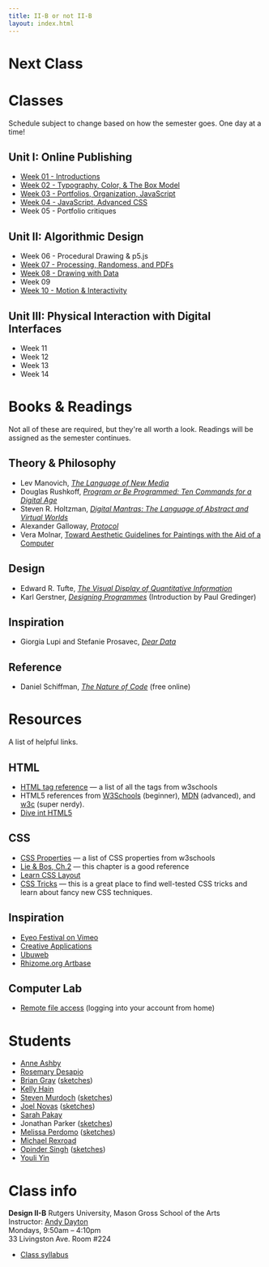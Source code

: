 ```yaml
---
title: II-B or not II-B
layout: index.html
---
```


Next Class
===========


Classes
=========

Schedule subject to change based on how the semester goes. One day at a time!

Unit I: Online Publishing
-------------------------

* [Week 01 - Introductions](classes/01/)
* [Week 02 - Typography, Color, & The Box Model](classes/02/)
* [Week 03 - Portfolios, Organization, JavaScript](classes/03/)
* [Week 04 - JavaScript, Advanced CSS](classes/04/)
* Week 05 - Portfolio critiques

Unit II: Algorithmic Design
------------------------------

* Week 06 - Procedural Drawing & p5.js
* [Week 07 - Processing, Randomess, and PDFs](classes/07/)
* [Week 08 - Drawing with Data](classes/08/)
* Week 09
* [Week 10 - Motion & Interactivity](classes/10/)

Unit III: Physical Interaction with Digital Interfaces
-----------------------------------------------------

* Week 11
* Week 12
* Week 13
* Week 14


Books & Readings
=================

Not all of these are required, but they're all worth a look. Readings will be assigned as the semester continues.

Theory & Philosophy
--------------------
* Lev Manovich, [_The Language of New Media_](/assets/the+language+of+the+new+media_manovich.pdf)
* Douglas Rushkoff, [_Program or Be Programmed: Ten Commands for a Digital Age_](/assets/rushkoff-program-or-be-programmed.pdf)
* Steven R. Holtzman, [_Digital Mantras: The Language of Abstract and Virtual Worlds_](https://www.goodreads.com/book/show/1485977.Digital_Mantras)
* Alexander Galloway, [_Protocol_](https://mitpress.mit.edu/books/protocol)
* Vera Molnar, [Toward Aesthetic Guidelines for Paintings with the Aid of a Computer](https://s3.amazonaws.com/2b.andydayton.com/readings/molnar-aesthetic.pdf)

Design
-------
* Edward R. Tufte, [_The Visual Display of Quantitative Information_](https://www.goodreads.com/book/show/17744.The_Visual_Display_of_Quantitative_Information)
* Karl Gerstner, [_Designing Programmes_](https://s3.amazonaws.com/2b.andydayton.com/Gerstner_Designing-Programmes.pdf) (Introduction by Paul Gredinger)


Inspiration
------------
* Giorgia Lupi and Stefanie Prosavec, [_Dear Data_](https://www.goodreads.com/book/show/28465052-dear-data)


Reference
---------
* Daniel Schiffman, [_The Nature of Code_](http://natureofcode.com/book/) (free online)


Resources
==========

A list of helpful links.

HTML
-----

* [HTML tag reference](http://www.w3schools.com/tags/) — a list of all the tags from w3schools
* HTML5 references from [W3Schools](http://www.w3schools.com/html/html5_intro.asp) (beginner), [MDN](https://developer.mozilla.org/en-US/docs/Web/Guide/HTML/HTML5) (advanced), and [w3c](http://www.w3.org/TR/html5/) (super nerdy).
* [Dive int HTML5](http://diveintohtml5.info/)

CSS
----

* [CSS Properties](http://www.w3schools.com/cssref/) — a list of CSS properties from w3schools
* [Lie &amp; Bos, Ch.2](http://www.w3.org/Style/LieBos2e/enter/) — this chapter is a good reference
* [Learn CSS Layout](http://learnlayout.com/toc.html)
* [CSS Tricks](http://css-tricks.com/) — this is a great place to find well-tested CSS tricks and learn about fancy new CSS techniques.


Inspiration
------------

 * [Eyeo Festival on Vimeo](https://vimeo.com/eyeofestival)
 * [Creative Applications](http://www.creativeapplications.net/)
 * [Ubuweb](http://ubuweb.com/)
 * [Rhizome.org Artbase](http://rhizome.org/art/artbase/)

Computer Lab
-------------

 * [Remote file access](http://art.rutgers.edu/Computer_Lab_Information/remote_file_access/index.html) (logging into your account from home)


Students
==========

* [Anne Ashby](http://art.rutgers.edu/~ashby/)
* [Rosemary Desapio](http://art.rutgers.edu/~desapio/bodo/)
* [Brian Gray](http://art.rutgers.edu/~gray/portfolio.html) ([sketches](https://www.openprocessing.org/user/80256/#sketches))
* [Kelly Hain](http://art.rutgers.edu/~Hain/portfolio-draft.html)
* [Steven Murdoch](http://art.rutgers.edu/~murdoch/PortfolioProject/indexPortfolio.html) ([sketches](https://www.openprocessing.org/user/80255/#sketches))
* [Joel Novas](http://art.rutgers.edu/~novas/) ([sketches](https://www.openprocessing.org/user/80249/#sketches))
* [Sarah Pakay](http://art.rutgers.edu/~pakay/)
* Jonathan Parker ([sketches](https://www.openprocessing.org/user/80254/#sketches))
* [Melissa Perdomo](http://art.rutgers.edu/~perdomo/) ([sketches](https://www.openprocessing.org/user/80251/#sketches))
* [Michael Rexroad](http://art.rutgers.edu/~rexroad/)
* [Opinder Singh](http://art.rutgers.edu/~singh/) ([sketches](https://www.openprocessing.org/user/80250/#sketches))
* [Youli Yin](http://art.rutgers.edu/~yin/)


Class info
===========

**Design II-B**
Rutgers University, Mason Gross School of the Arts<br>
Instructor: [Andy Dayton](andrew.dayton@rutgers.edu)<br>
Mondays, 9:50am – 4:10pm<br>
33 Livingston Ave. Room #224<br>

 * [Class syllabus](https://docs.google.com/document/d/1cwxx9aWn1HdeqI9jF9a869dTQFoC5qtUhDZKN6fPz6c/edit?usp=drive_web)
